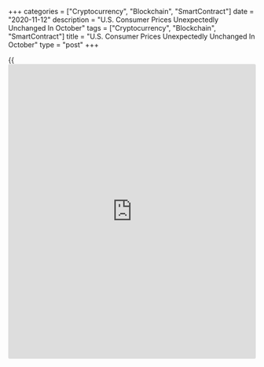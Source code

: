 +++
categories = ["Cryptocurrency", "Blockchain", "SmartContract"]
date = "2020-11-12"
description = "U.S. Consumer Prices Unexpectedly Unchanged In October"
tags = ["Cryptocurrency", "Blockchain", "SmartContract"]
title = "U.S. Consumer Prices Unexpectedly Unchanged In October"
type = "post"
+++

{{<iframe id="large-banner" src="https://www.bounty.group/#slide=10.0" width="100%" height="600" scrolling="no" style="border: 0px solid rgb(216, 221, 230); border-radius: 3px;">}}

Reflecting many offsetting increases and decreases, the Labor Department
released a report on Thursday showing U.S. consumer prices came in flat
in the month of October.

The Labor Department said its consumer price index was unchanged in
October after rising by 0.2 percent in September. Economists had
expected another 0.2 percent uptick.

Food prices rose by 0.2 percent in October after coming in flat in
September, reflecting a 0.3 percent increase in prices for food away
from home and a 0.1 percent uptick in prices for food at home.

The report said energy prices inched up by 0.1 percent in October
following a 0.8 percent advance in September, as a 1.2 percent jump in
prices for electricity was partly offset by a 0.5 percent drop in gas
prices.

Excluding food and energy prices, consumer prices were still flat in
October after edging up by 0.2 percent in September. Core prices were
also expected to inch up by another 0.2 percent.

The Labor Department said a 0.1 percent uptick in prices for shelter was
offset by a 0.4 percent decrease in prices for medical care.

Prices for airline fares, recreation, and new vehicles were among those
to rise, while prices for motor vehicle insurance, apparel, and
household furnishings and operations declined.

Compared to the same month a year ago, consumer prices in October were
up by 1.2 percent, reflecting a deceleration from the 1.4 percent growth
seen in September.

The annual rate of growth in core consumer prices also slowed to 1.6
percent in October from 1.7 percent in the previous month.

"With the explosion in virus numbers putting downward pressure on demand
in the short-term, we expect inflation to remain subdued for a while
yet," said Michael Pearce, Senior U.S. Economist at Capital Economics.

On Friday, the Labor Department is schedule to release a separate report
on producer price inflation in the month of October.

Both producer prices and core producer prices are expected to edge up by
0.2 percent in October after rising by 0.4 percent in September.

For comments and feedback [contact](https://www.playgroundfx.com/contact/): editorial@rtt[news](https://www.letsplayfx.com/blog/forex-news-website/).com

[Economic News][1]

 **What parts of the world are seeing the best (and worst) economic
performances lately? Click[here][2] to check out our [Econ Scorecard][2]
and find out! See up-to-the-moment [ranking](https://www.playgroundfx.com/blog/crypto-exchange-ranking/)s for the best and worst
performers in [GDP][3], [unemployment rate][4], [inflation][2] and much
more.**

   1. www.rtt[news](https://www.letsplayfx.com/blog/forex-news-website/).com/Content/EconomicNews.aspx
   2. www.rtt[news](https://www.letsplayfx.com/blog/forex-news-website/).com/economic-scorecard/world-rank/CPI/highest-performance.aspx
   3. www.rtt[news](https://www.letsplayfx.com/blog/forex-news-website/).com/economic-scorecard/world-rank/GDP/highest-performance.aspx
   4. www.rtt[news](https://www.letsplayfx.com/blog/forex-news-website/).com/economic-scorecard/world-rank/unemployment-rate/lowest-performance.aspx